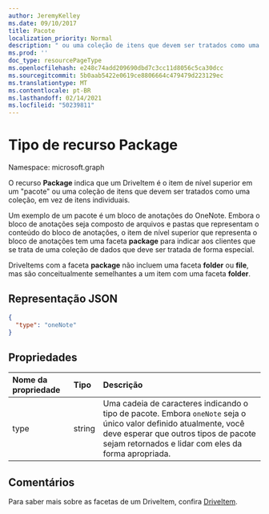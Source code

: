 ```yaml
---
author: JeremyKelley
ms.date: 09/10/2017
title: Pacote
localization_priority: Normal
description: " ou uma coleção de itens que devem ser tratados como uma coleção em vez de itens individuais."
ms.prod: ''
doc_type: resourcePageType
ms.openlocfilehash: e248c74add209690dbd7c3cc11d8056c5ca30dcc
ms.sourcegitcommit: 5b0aab5422e0619ce8806664c479479d223129ec
ms.translationtype: MT
ms.contentlocale: pt-BR
ms.lasthandoff: 02/14/2021
ms.locfileid: "50239811"
---
```

# <a name="package-resource-type"></a>Tipo de recurso Package

Namespace: microsoft.graph

O recurso **Package** indica que um DriveItem é o item de nível superior em um "pacote" ou uma coleção de itens que devem ser tratados como uma coleção, em vez de itens individuais.

Um exemplo de um pacote é um bloco de anotações do OneNote. Embora o bloco de anotações seja composto de arquivos e pastas que representam o conteúdo do bloco de anotações, o item de nível superior que representa o bloco de anotações tem uma faceta **package** para indicar aos clientes que se trata de uma coleção de dados que deve ser tratada de forma especial.

DriveItems com a faceta **package** não incluem uma faceta **folder** ou **file**, mas são conceitualmente semelhantes a um item com uma faceta **folder**.

## <a name="json-representation"></a>Representação JSON

<!-- { "blockType": "resource", "@odata.type": "microsoft.graph.package" } -->
```json
{
  "type": "oneNote"
}
```

## <a name="properties"></a>Propriedades

| Nome da propriedade | Tipo   | Descrição                                                                                                                                                                      |
|:--------------|:-------|:---------------------------------------------------------------------------------------------------------------------------------------------------------------------------------|
| type          | string | Uma cadeia de caracteres indicando o tipo de pacote. Embora `oneNote` seja o único valor definido atualmente, você deve esperar que outros tipos de pacote sejam retornados e lidar com eles da forma apropriada. |

## <a name="remarks"></a>Comentários 

Para saber mais sobre as facetas de um DriveItem, confira [DriveItem](driveitem.md).


<!-- {
  "type": "#page.annotation",
  "description": "The Package facet indicates that an item is the root of a special collection of items that should be treated as a single unit.",
  "keywords": "package, facet, onenote",
  "section": "documentation",
  "tocPath": "Facets/Package"
} -->

